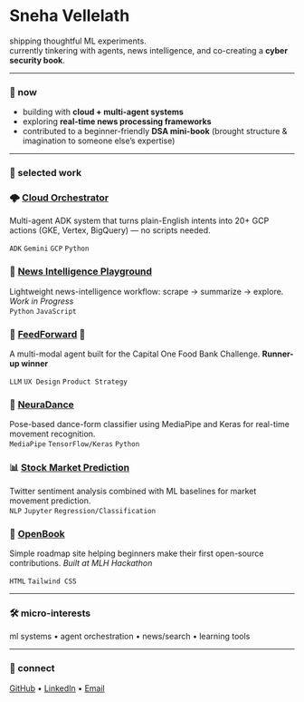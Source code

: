 # Sneha Vellelath

shipping thoughtful ML experiments.  
currently tinkering with agents, news intelligence, and co-creating a **cyber security book**.

---

### 🌱 now
- building with **cloud + multi-agent systems**  
- exploring **real-time news processing frameworks**  
- contributed to a beginner-friendly **DSA mini-book** (brought structure & imagination to someone else’s expertise)

---

### 🚀 selected work
### 🌩️ [Cloud Orchestrator](add-link)
Multi-agent ADK system that turns plain-English intents into 20+ GCP actions (GKE, Vertex, BigQuery) — no scripts needed.  
<!-- **🔗 [Live Demo](add-link) • [Devpost](add-link)** -->  
`ADK` `Gemini` `GCP` `Python`

### 📰 [News Intelligence Playground](add-link) 
Lightweight news-intelligence workflow: scrape → summarize → explore. *Work in Progress*  
`Python` `JavaScript`

### 🎯 [FeedForward](add-link) 🏅 
A multi-modal agent built for the Capital One Food Bank Challenge. **Runner-up winner**  
<!-- **🔗 [Devpost](add-link)**   --> 
`LLM` `UX Design` `Product Strategy`

### 💃 [NeuraDance](add-link)
Pose-based dance-form classifier using MediaPipe and Keras for real-time movement recognition.  
`MediaPipe` `TensorFlow/Keras` `Python`

### 📊 [Stock Market Prediction](add-link)
Twitter sentiment analysis combined with ML baselines for market movement prediction.  
`NLP` `Jupyter` `Regression/Classification`

### 📖 [OpenBook](add-link) 
Simple roadmap site helping beginners make their first open-source contributions. *Built at MLH Hackathon*  
<!-- **🔗 [Live Demo](add-link)**     -->
`HTML` `Tailwind CSS`
<!--
### 🧮 Mathai
Early-stage mathematical AI assistant. *Currently in development*  
`Work in Progress`
 -->

---

### 🛠️ micro-interests
ml systems • agent orchestration • news/search • learning tools  

---

### 🤝 connect
[GitHub](https://github.com/vellsneha) • [LinkedIn](https://www.linkedin.com/in/snehavellelath) • [Email](mailto:velsneha@umd.edu)
